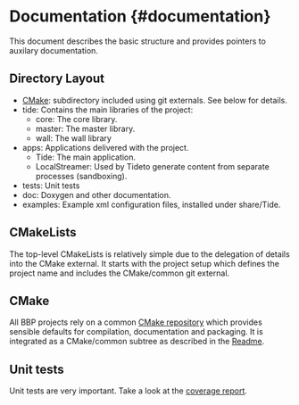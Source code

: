 Documentation {#documentation}
============

This document describes the basic structure and provides pointers to
auxilary documentation.

## Directory Layout

* [CMake](https://github.com/Eyescale/CMake#readme): subdirectory
  included using git externals. See below for details.
* tide: Contains the main libraries of the project:
  * core: The core library.
  * master: The master library.
  * wall: The wall library
* apps: Applications delivered with the project.
  * Tide: The main application.
  * LocalStreamer: Used by Tideto generate content from separate processes
    (sandboxing).
* tests: Unit tests
* doc: Doxygen and other documentation.
* examples: Example xml configuration files, installed under share/Tide.

## CMakeLists

The top-level CMakeLists is relatively simple due to the delegation of
details into the CMake external. It starts with the project setup which
defines the project name and includes the CMake/common git external.

## CMake

All BBP projects rely on a common
[CMake repository](https://github.com/Eyescale/CMake) which provides
sensible defaults for compilation, documentation and packaging. It is
integrated as a CMake/common subtree as described in the
[Readme](https://github.com/Eyescale/CMake#readme).

## Unit tests

Unit tests are very important. Take a look at the
[coverage report](CoverageReport/index.html).
